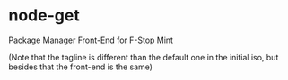 # node-get
Package Manager Front-End for F-Stop Mint

(Note that the tagline is different than the default one in the initial iso, but besides that the front-end is the same)
